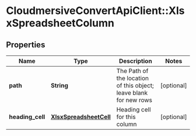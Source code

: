# CloudmersiveConvertApiClient::XlsxSpreadsheetColumn

## Properties
Name | Type | Description | Notes
------------ | ------------- | ------------- | -------------
**path** | **String** | The Path of the location of this object; leave blank for new rows | [optional] 
**heading_cell** | [**XlsxSpreadsheetCell**](XlsxSpreadsheetCell.md) | Heading cell for this column | [optional] 


